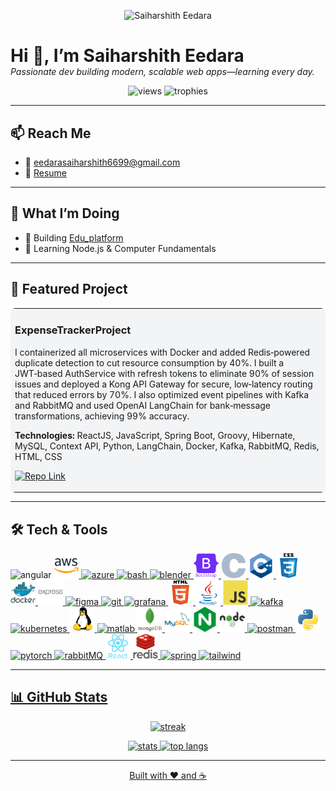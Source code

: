 <!-- Banner -->
<p align="center">
<p align="center">
 <p align="center">
  <img src="https://images.weserv.nl/?url=raw.githubusercontent.com/Saiharshith17/Saiharshith17/main/myphoto.jpg&h=240&w=240&fit=cover&mask=circle"
       alt="Saiharshith Eedara" />
</p>
</p>
</p>

<p align="center">
  <h1 style="margin-bottom:0">Hi 👋, I’m <strong>Saiharshith Eedara</strong></h1>
  <em>Passionate dev building modern, scalable web apps—learning every day.</em>
</p>

<p align="center">
  <img src="https://komarev.com/ghpvc/?username=saiharshith17&label=Profile%20views&color=0e75b6&style=flat" alt="views" />
  <img src="https://github-profile-trophy.vercel.app/?username=saiharshith17&theme=onedark" alt="trophies" />
</p>

---

## 📫 Reach Me
- 📧 [eedarasaiharshith6699@gmail.com](mailto:eedarasaiharshith6699@gmail.com)  
- 📄 [Resume](https://drive.google.com/file/d/1u4yVcVk7xDlBJsEAzXRXrOsiTYY34AGz/view?usp=sharing)

---

## 🚧 What I’m Doing
- 🔭 Building [Edu_platform](https://github.com/Saiharshith17/Education_Platform)  
- 🌱 Learning Node.js & Computer Fundamentals

---

## 💼 Featured Project

<table cellpadding="10" cellspacing="0" width="100%" bgcolor="#f3f4f6" style="border-radius:8px">
  <tr>
    <td align="left" valign="top">
      <h3>ExpenseTrackerProject</h3>
      <p>
        I containerized all microservices with Docker and added Redis‑powered duplicate detection to cut resource consumption by 40%. I built a JWT‑based AuthService with refresh tokens to eliminate 90% of session issues and deployed a Kong API Gateway for secure, low‑latency routing that reduced errors by 70%. I also optimized event pipelines with Kafka and RabbitMQ and used OpenAI LangChain for bank‑message transformations, achieving 99% accuracy.
      </p>
      <p><strong>Technologies:</strong> ReactJS, JavaScript, Spring Boot, Groovy, Hibernate, MySQL, Context API, Python, LangChain, Docker, Kafka, RabbitMQ, Redis, HTML, CSS</p>
      <p><a href="https://github.com/Saiharshith17/ExpenseTrackerProject"><img src="https://img.shields.io/badge/🔗%20Repo-View-blue?logo=github" alt="Repo Link" /></a></p>
    </td>
  </tr>
</table>


---

## 🛠️ Tech & Tools

<p align="left">
  <!-- Full list of icons you provided -->
 <img src="https://angular.io/assets/images/logos/angular/angular.svg" alt="angular" width="40" height="40"/> </a> <a href="https://aws.amazon.com" target="_blank" rel="noreferrer"> <img src="https://raw.githubusercontent.com/devicons/devicon/master/icons/amazonwebservices/amazonwebservices-original-wordmark.svg" alt="aws" width="40" height="40"/> </a> <a href="https://azure.microsoft.com/en-in/" target="_blank" rel="noreferrer"> <img src="https://www.vectorlogo.zone/logos/microsoft_azure/microsoft_azure-icon.svg" alt="azure" width="40" height="40"/> </a> <a href="https://www.gnu.org/software/bash/" target="_blank" rel="noreferrer"> <img src="https://www.vectorlogo.zone/logos/gnu_bash/gnu_bash-icon.svg" alt="bash" width="40" height="40"/> </a> <a href="https://www.blender.org/" target="_blank" rel="noreferrer"> <img src="https://download.blender.org/branding/community/blender_community_badge_white.svg" alt="blender" width="40" height="40"/> </a> <a href="https://getbootstrap.com" target="_blank" rel="noreferrer"> <img src="https://raw.githubusercontent.com/devicons/devicon/master/icons/bootstrap/bootstrap-plain-wordmark.svg" alt="bootstrap" width="40" height="40"/> </a> <a href="https://www.cprogramming.com/" target="_blank" rel="noreferrer"> <img src="https://raw.githubusercontent.com/devicons/devicon/master/icons/c/c-original.svg" alt="c" width="40" height="40"/> </a> <a href="https://www.w3schools.com/cpp/" target="_blank" rel="noreferrer"> <img src="https://raw.githubusercontent.com/devicons/devicon/master/icons/cplusplus/cplusplus-original.svg" alt="cplusplus" width="40" height="40"/> </a> <a href="https://www.w3schools.com/css/" target="_blank" rel="noreferrer"> <img src="https://raw.githubusercontent.com/devicons/devicon/master/icons/css3/css3-original-wordmark.svg" alt="css3" width="40" height="40"/> </a> <a href="https://www.docker.com/" target="_blank" rel="noreferrer"> <img src="https://raw.githubusercontent.com/devicons/devicon/master/icons/docker/docker-original-wordmark.svg" alt="docker" width="40" height="40"/> </a> <a href="https://expressjs.com" target="_blank" rel="noreferrer"> <img src="https://raw.githubusercontent.com/devicons/devicon/master/icons/express/express-original-wordmark.svg" alt="express" width="40" height="40"/> </a> <a href="https://www.figma.com/" target="_blank" rel="noreferrer"> <img src="https://www.vectorlogo.zone/logos/figma/figma-icon.svg" alt="figma" width="40" height="40"/> </a> <a href="https://git-scm.com/" target="_blank" rel="noreferrer"> <img src="https://www.vectorlogo.zone/logos/git-scm/git-scm-icon.svg" alt="git" width="40" height="40"/> </a> <a href="https://grafana.com" target="_blank" rel="noreferrer"> <img src="https://www.vectorlogo.zone/logos/grafana/grafana-icon.svg" alt="grafana" width="40" height="40"/> </a> <a href="https://www.w3.org/html/" target="_blank" rel="noreferrer"> <img src="https://raw.githubusercontent.com/devicons/devicon/master/icons/html5/html5-original-wordmark.svg" alt="html5" width="40" height="40"/> </a> <a href="https://www.java.com" target="_blank" rel="noreferrer"> <img src="https://raw.githubusercontent.com/devicons/devicon/master/icons/java/java-original.svg" alt="java" width="40" height="40"/> </a> <a href="https://developer.mozilla.org/en-US/docs/Web/JavaScript" target="_blank" rel="noreferrer"> <img src="https://raw.githubusercontent.com/devicons/devicon/master/icons/javascript/javascript-original.svg" alt="javascript" width="40" height="40"/> </a> <a href="https://kafka.apache.org/" target="_blank" rel="noreferrer"> <img src="https://www.vectorlogo.zone/logos/apache_kafka/apache_kafka-icon.svg" alt="kafka" width="40" height="40"/> </a> <a href="https://kubernetes.io" target="_blank" rel="noreferrer"> <img src="https://www.vectorlogo.zone/logos/kubernetes/kubernetes-icon.svg" alt="kubernetes" width="40" height="40"/> </a> <a href="https://www.linux.org/" target="_blank" rel="noreferrer"> <img src="https://raw.githubusercontent.com/devicons/devicon/master/icons/linux/linux-original.svg" alt="linux" width="40" height="40"/> </a> <a href="https://www.mathworks.com/" target="_blank" rel="noreferrer"> <img src="https://upload.wikimedia.org/wikipedia/commons/2/21/Matlab_Logo.png" alt="matlab" width="40" height="40"/> </a> <a href="https://www.mongodb.com/" target="_blank" rel="noreferrer"> <img src="https://raw.githubusercontent.com/devicons/devicon/master/icons/mongodb/mongodb-original-wordmark.svg" alt="mongodb" width="40" height="40"/> </a> <a href="https://www.mysql.com/" target="_blank" rel="noreferrer"> <img src="https://raw.githubusercontent.com/devicons/devicon/master/icons/mysql/mysql-original-wordmark.svg" alt="mysql" width="40" height="40"/> </a> <a href="https://www.nginx.com" target="_blank" rel="noreferrer"> <img src="https://raw.githubusercontent.com/devicons/devicon/master/icons/nginx/nginx-original.svg" alt="nginx" width="40" height="40"/> </a> <a href="https://nodejs.org" target="_blank" rel="noreferrer"> <img src="https://raw.githubusercontent.com/devicons/devicon/master/icons/nodejs/nodejs-original-wordmark.svg" alt="nodejs" width="40" height="40"/> </a> <a href="https://postman.com" target="_blank" rel="noreferrer"> <img src="https://www.vectorlogo.zone/logos/getpostman/getpostman-icon.svg" alt="postman" width="40" height="40"/> </a> <a href="https://www.python.org" target="_blank" rel="noreferrer"> <img src="https://raw.githubusercontent.com/devicons/devicon/master/icons/python/python-original.svg" alt="python" width="40" height="40"/> </a> <a href="https://pytorch.org/" target="_blank" rel="noreferrer"> <img src="https://www.vectorlogo.zone/logos/pytorch/pytorch-icon.svg" alt="pytorch" width="40" height="40"/> </a> <a href="https://www.rabbitmq.com" target="_blank" rel="noreferrer"> <img src="https://www.vectorlogo.zone/logos/rabbitmq/rabbitmq-icon.svg" alt="rabbitMQ" width="40" height="40"/> </a> <a href="https://reactjs.org/" target="_blank" rel="noreferrer"> <img src="https://raw.githubusercontent.com/devicons/devicon/master/icons/react/react-original-wordmark.svg" alt="react" width="40" height="40"/> </a> <a href="https://redis.io" target="_blank" rel="noreferrer"> <img src="https://raw.githubusercontent.com/devicons/devicon/master/icons/redis/redis-original-wordmark.svg" alt="redis" width="40" height="40"/> </a> <a href="https://spring.io/" target="_blank" rel="noreferrer"> <img src="https://www.vectorlogo.zone/logos/springio/springio-icon.svg" alt="spring" width="40" height="40"/> </a> <a href="https://tailwindcss.com/" target="_blank" rel="noreferrer"> <img src="https://www.vectorlogo.zone/logos/tailwindcss/tailwindcss-icon.svg" alt="tailwind" width="40" height="40"/>
</p>

---

## 📊 GitHub Stats

<p align="center">
  <img src="https://github-readme-streak-stats.herokuapp.com/?user=saiharshith17&theme=dark&hide_border=true" alt="streak" />
</p>
<p align="center">
   <img src="https://github-readme-stats.vercel.app/api?username=saiharshith17&show_icons=true&theme=radical" alt="stats" />
  <img src="https://github-readme-stats.vercel.app/api/top-langs?username=saiharshith17&layout=compact&theme=radical" alt="top langs" />
</p>

---
<p align="center">
  Built with ❤️ and ☕
</p>
